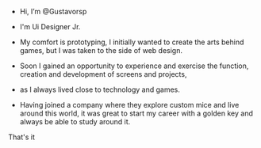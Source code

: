 - Hi, I’m @Gustavorsp

- I'm Ui Designer  Jr.

- My comfort is prototyping, I initially wanted to create the arts behind games, but I was taken to the side of web design.

- Soon I gained an opportunity to experience and exercise the function, creation and development of screens and projects,
- as I always lived close to technology and games.

- Having joined a company where they explore custom mice and live around this world,
it was great to start my career with a golden key and always be able to study around it.


That's it
